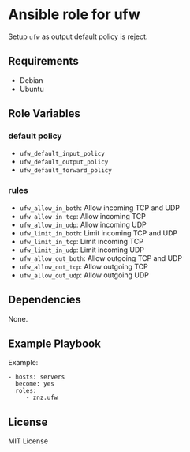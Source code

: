 # Ansible role for ufw

Setup `ufw` as output default policy is reject.

## Requirements

- Debian
- Ubuntu

## Role Variables

### default policy

- `ufw_default_input_policy`
- `ufw_default_output_policy`
- `ufw_default_forward_policy`

### rules

- `ufw_allow_in_both`: Allow incoming TCP and UDP
- `ufw_allow_in_tcp`: Allow incoming TCP
- `ufw_allow_in_udp`: Allow incoming UDP
- `ufw_limit_in_both`: Limit incoming TCP and UDP
- `ufw_limit_in_tcp`: Limit incoming TCP
- `ufw_limit_in_udp`: Limit incoming UDP
- `ufw_allow_out_both`: Allow outgoing TCP and UDP
- `ufw_allow_out_tcp`: Allow outgoing TCP
- `ufw_allow_out_udp`: Allow outgoing UDP

## Dependencies

None.

## Example Playbook

Example:

    - hosts: servers
      become: yes
      roles:
         - znz.ufw

## License

MIT License
